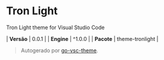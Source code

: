 # Tron Light

Tron Light theme for Visual Studio Code

| **Versão** | 0.0.1 |
| **Engine** | ^1.0.0 |
| **Pacote** | theme-tronlight |

> Autogerado por [go-vsc-theme](https://github.com/natalbu/go-vsc-theme).
